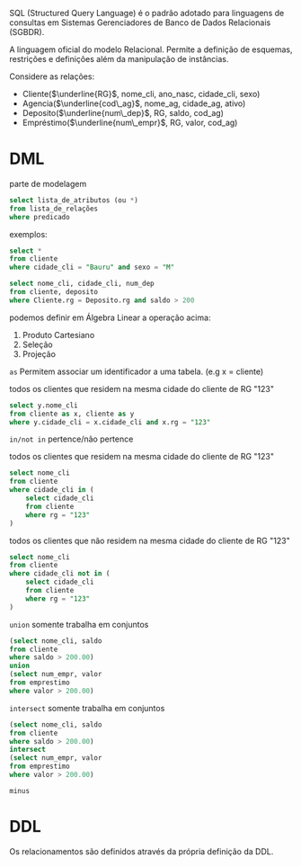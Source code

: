 SQL (Structured Query Language) é o padrão adotado para linguagens de consultas em Sistemas Gerenciadores de Banco de Dados Relacionais (SGBDR).

A linguagem oficial do modelo Relacional. Permite a definição de esquemas, restrições e definições além da manipulação de instâncias.

Considere as relações:
- Cliente($\underline{RG}$, nome_cli, ano_nasc, cidade_cli, sexo)
- Agencia($\underline{cod\_ag}$, nome_ag, cidade_ag, ativo)
- Deposito($\underline{num\_dep}$, RG, saldo, cod_ag)
- Empréstimo($\underline{num\_empr}$, RG, valor, cod_ag)
# DML
parte de modelagem
```sql
select lista_de_atributos (ou *)
from lista_de_relações
where predicado
```

exemplos:
```sql
select * 
from cliente
where cidade_cli = "Bauru" and sexo = "M"
```

```sql
select nome_cli, cidade_cli, num_dep
from cliente, deposito
where Cliente.rg = Deposito.rg and saldo > 200
```

podemos definir em Álgebra Linear a operação acima:
1. Produto Cartesiano
2. Seleção
3. Projeção


`as`
Permitem associar um identificador a uma tabela. (e.g x = cliente)

todos os clientes que residem na mesma cidade do cliente de RG "123"
```sql
select y.nome_cli
from cliente as x, cliente as y
where y.cidade_cli = x.cidade_cli and x.rg = "123"
```

`in/not in`
pertence/não pertence

todos os clientes que residem na mesma cidade do cliente de RG "123"
```sql
select nome_cli
from cliente
where cidade_cli in (
	select cidade_cli 
	from cliente
	where rg = "123"
)
```

todos os clientes que não residem na mesma cidade do cliente de RG "123"
```sql
select nome_cli
from cliente
where cidade_cli not in (
	select cidade_cli 
	from cliente
	where rg = "123"
)
```
`union`
somente trabalha em conjuntos
```sql
(select nome_cli, saldo
from cliente
where saldo > 200.00)
union 
(select num_empr, valor
from emprestimo
where valor > 200.00)
```

`intersect`
somente trabalha em conjuntos
```sql
(select nome_cli, saldo
from cliente
where saldo > 200.00)
intersect 
(select num_empr, valor
from emprestimo
where valor > 200.00)
```
`minus`
# DDL
Os relacionamentos são definidos através da própria definição da DDL.
